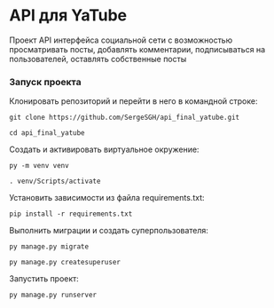 # API для YaTube

Проект API интерфейса социальной сети с возможностью просматривать посты, добавлять комментарии,
подписываться на пользователей, оставлять собственные посты

### Запуск проекта

Клонировать репозиторий и перейти в него в командной строке:

```
git clone https://github.com/SergeSGH/api_final_yatube.git
```

```
cd api_final_yatube
```

Cоздать и активировать виртуальное окружение:

```
py -m venv venv
```

```
. venv/Scripts/activate
```

Установить зависимости из файла requirements.txt:

```
pip install -r requirements.txt
```

Выполнить миграции и создать суперпользователя:

```
py manage.py migrate
```
```
py manage.py createsuperuser
```

Запустить проект:

```
py manage.py runserver
```
